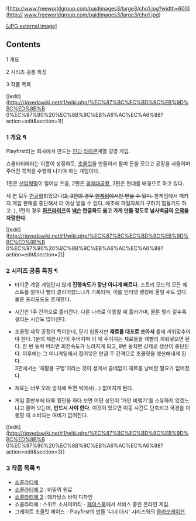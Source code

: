 ![http://www.freeworldgroup.com/paidimages3/large3/cho1.jpg?width=600](http://
www.freeworldgroup.com/paidimages3/large3/cho1.jpg)

[[JPG external
image]](http://www.freeworldgroup.com/paidimages3/large3/cho1.jpg)

  

## Contents

    

1 개요

2 시리즈 공통 특징

3 작품 목록

[[edit](http://rigvedawiki.net/r1/wiki.php/%EC%87%BC%EC%BD%9C%EB%9D%BC%ED%8B%B
0%EC%97%90%20%EC%8B%9C%EB%A6%AC%EC%A6%88?action=edit&section=1)]

### 1 개요 ¶

Playfirst라는 회사에서 만드는 [인디](%EC%9D%B8%EB%94%94.md)
[타이쿤](%ED%83%80%EC%9D%B4%EC%BF%A4.md)계열 경영 게임.

  

쇼콜라티에라는 이름이 상징하듯, [초콜릿](%EC%B4%88%EC%BD%9C%EB%A6%BF.md)을 만들어서 팔며 돈을 모으고 공장을
사들이며 주어진 목적을 수행해 나가야 하는 게임이다.

  

1편은 [산업혁명](%EC%82%B0%EC%97%85%ED%98%81%EB%AA%85.md)이 일어날 즈음, 2편은 [경제대공황](%EA%B2%BD%EC%A0%9C%20%EB%8C%80%EA%B3%B5%ED%99%A9.md), 3편은 현대를 배경으로 하고
있다.

  

세 편 모두 [한글화](%ED%95%9C%EA%B8%80%ED%99%94.md)되었으나(<del>2, 3편의 경우
[한게임](%ED%95%9C%EA%B2%8C%EC%9E%84.md)에서만 받을 수 있다.</del> 한게임에서 패키지 게임 판매를
중단해서 더 이상 받을 수 없다. 애초에 파일자체가 구하기 힘들기도 하고..), 1편의 경우
**[하프라이프](%ED%95%98%ED%94%84%EB%9D%BC%EC%9D%B4%ED%94%84.md)의
[넥슨](%EB%84%A5%EC%8A%A8.md) 한글화도 울고 가게 만들 정도로 넘사벽급의
[오역](%EC%98%A4%EC%97%AD.md)을 자랑한다.**

[[edit](http://rigvedawiki.net/r1/wiki.php/%EC%87%BC%EC%BD%9C%EB%9D%BC%ED%8B%B
0%EC%97%90%20%EC%8B%9C%EB%A6%AC%EC%A6%88?action=edit&section=2)]

### 2 시리즈 공통 특징 ¶

  * 타이쿤 계열 게임답지 않게 **진행속도가 장난 아니게 빠르다.** 스토리 모드의 모든 퀘스트를 얼마나 빨리 클리어했느냐가 기록되며, 이를 인터넷 랭킹에 올릴 수도 있다. 물론 프리모드도 존재한다.  

  * 시간은 1주 간격으로 흘러간다. 다른 나라로 이동할 때 흘러가며, 물론 멀리 갈수록 걸리는 시간도 많아진다.  

  * 초콜릿 제작 공정이 특이한데, 믿기 힘들지만 **재료를 대포로 쏘아서** 틀에 끼워맞추어야 한다. 1분의 제한시간이 주어지며 이 때 주어지는 재료들을 재빨리 끼워넣으면 된다. 한 번 놓쳐 버리면 회전속도가 느려지게 되고, 8번 놓치면 강제로 생산이 중단된다. 이후에는 그 미니게임에서 집어넣은 만큼 주 간격으로 초콜릿을 생산해내게 된다.  
3편에서는 '재활용 구멍'이라는 것이 생겨서 쓸데없이 재료를 낭비할 필요가 없어졌다.  

  * 재료는 너무 오래 방치해 두면 썩어서(...) 없어지게 된다.  

  * 게임 중반부에 대륙 횡단을 하다 보면 어떤 상인이 '개인 비행기'를 소유하지 않겠느냐고 물어 보는데, **반드시 사야 한다.** 이것이 있으면 이동 시간도 단축되고 국경을 이동할 때 소비되는 여비가 없어진다.  

[[edit](http://rigvedawiki.net/r1/wiki.php/%EC%87%BC%EC%BD%9C%EB%9D%BC%ED%8B%B
0%EC%97%90%20%EC%8B%9C%EB%A6%AC%EC%A6%88?action=edit&section=3)]

### 3 작품 목록 ¶

  * [쇼콜라티에](%EC%87%BC%EC%BD%9C%EB%9D%BC%ED%8B%B0%EC%97%90.md)
  * [쇼콜라티에 2](%EC%87%BC%EC%BD%9C%EB%9D%BC%ED%8B%B0%EC%97%90%202.md) : 비밀의 원료
  * [쇼콜라티에 3](%EC%87%BC%EC%BD%9C%EB%9D%BC%ED%8B%B0%EC%97%90%203.md) : 데카당스 바이 디자인
  * 쇼콜라티에 : 스위트 소사이어티 - [페이스북](%ED%8E%98%EC%9D%B4%EC%8A%A4%EB%B6%81.md)에서 서비스 중인 온라인 게임.
  * 그레이트 초콜릿 체이스 - Playfirst의 밥줄 '디너 대시' 시리즈와의 [콜라보레이션](%ED%81%AC%EB%A1%9C%EC%8A%A4%EC%98%A4%EB%B2%84.md).  

